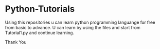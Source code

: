 # Python-Tutorials

Using this repositories u can learn python programming languange for free from basic to advance.
U can learn by using the files and start from Tutorial1.py and continue learning.

Thank You

